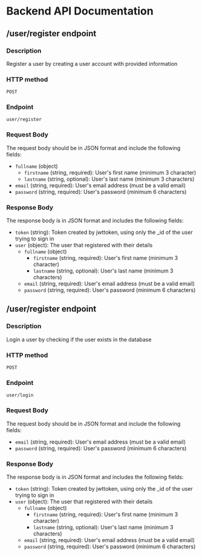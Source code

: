 # Backend API Documentation

## /user/register endpoint

### Description

Register a user by creating a user account with provided information

### HTTP method

`POST`

### Endpoint

`user/register`

### Request Body

The request body should be in JSON format and include the following fields:

- `fullname` (object)
  - `firstname` (string, required): User's first name (minimum 3 character)
  - `lastname` (string, optional): User's last name (minimum 3 characters)
- `email` (string, required): User's email address (must be a valid email)
- `password` (string, required): User's password (minimum 6 characters)

### Response Body

The response body is in JSON format and includes the following fields:

- `token` (string): Token created by jwttoken, using only the \_id of the user trying to sign in
- `user` (object): The user that registered with their details
  - `fullname` (object)
    - `firstname` (string, required): User's first name (minimum 3 character)
    - `lastname` (string, optional): User's last name (minimum 3 characters)
  - `email` (string, required): User's email address (must be a valid email)
  - `password` (string, required): User's password (minimum 6 characters)

## /user/register endpoint

### Description

Login a user by checking if the user exists in the database

### HTTP method

`POST`

### Endpoint

`user/login`

### Request Body

The request body should be in JSON format and include the following fields:

- `email` (string, required): User's email address (must be a valid email)
- `password` (string, required): User's password (minimum 6 characters)

### Response Body

The response body is in JSON format and includes the following fields:

- `token` (string): Token created by jwttoken, using only the \_id of the user trying to sign in
- `user` (object): The user that registered with their details
  - `fullname` (object)
    - `firstname` (string, required): User's first name (minimum 3 character)
    - `lastname` (string, optional): User's last name (minimum 3 characters)
  - `email` (string, required): User's email address (must be a valid email)
  - `password` (string, required): User's password (minimum 6 characters)
